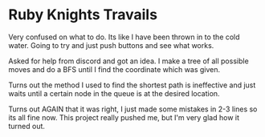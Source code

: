 # Ruby Knights Travails

Very confused on what to do. Its like I have been thrown in to the cold water.
Going to try and just push buttons and see what works.

Asked for help from discord and got an idea. I make a tree of all possible moves and do a BFS until I find the coordinate which was given.

Turns out the method I used to find the shortest path is ineffective and just waits until a certain node in the queue is at the desired location.  

Turns out AGAIN that it was right, I just made some mistakes in 2-3 lines so its all fine now. This project really pushed me, but I'm very glad how it turned out.
